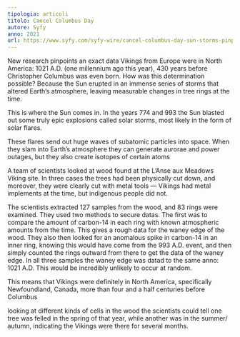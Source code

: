 ```yaml
---
tipologia: articoli
titolo: Cancel Columbus Day
autore: Syfy
anno: 2021
url: https://www.syfy.com/syfy-wire/cancel-columbus-day-sun-storms-pinpoint-europeans-being-in-canada-in-1021-ad
---
```


New research pinpoints an exact data Vikings from Europe were in North America: 1021 A.D. (one millennium ago this year), 430 years before Christopher Columbus was even born. How was this determination possible? Because the Sun erupted in an immense series of storms that altered Earth’s atmosphere, leaving measurable changes in tree rings at the time.

This is where the Sun comes in. In the years 774 and 993 the Sun blasted out some truly epic explosions called solar storms, most likely in the form of solar flares.

These flares send out huge waves of subatomic particles into space. When they slam into Earth’s atmosphere they can generate aurorae and power outages, but they also create isotopes of certain atoms

A team of scientists looked at wood found at the L’Anse aux Meadows Viking site. In three cases the trees had been physically cut down, and moreover, they were clearly cut with metal tools — Vikings had metal implements at the time, but indigenous people did not.

The scientists extracted 127 samples from the wood, and 83 rings were examined. They used two methods to secure datas. The first was to compare the amount of carbon-14 in each ring with known atmospheric amounts from the time. This gives a rough data for the waney edge of the wood. They also then looked for an anomalous spike in carbon-14 in an inner ring, knowing this would have come from the 993 A.D. event, and then simply counted the rings outward from there to get the data of the waney edge. In all three samples the waney edge was datad to the same anno: 1021 A.D. This would be incredibly unlikely to occur at random.

This means that Vikings were definitely in North America, specifically Newfoundland, Canada, more than four and a half centuries before Columbus

looking at different kinds of cells in the wood the scientists could tell one tree was felled in the spring of that year, while another was in the summer/​autumn, indicating the Vikings were there for several months.
